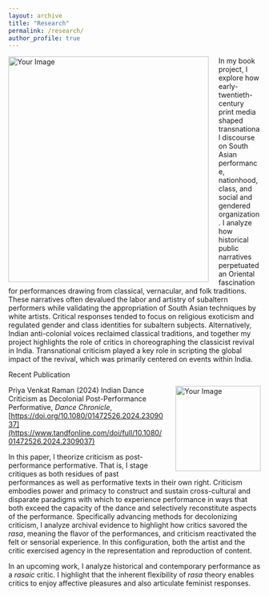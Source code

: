 ```yaml
---
layout: archive
title: "Research"
permalink: /research/
author_profile: true
---
```

<div style="float: left; margin-right: 20px;">
  <img src="https://priyavraman.github.io/images/image_Book_Project.jpg" alt="Your Image" width="400px" height="450px">
</div>

In my book project, I explore how early-twentieth-century print media shaped transnational discourse on South Asian performance, nationhood, class, and social and gendered organization. I analyze how historical public narratives perpetuated an Oriental fascination for performances drawing from classical, vernacular, and folk traditions. These narratives often devalued the labor and artistry of subaltern performers while validating the appropriation of South Asian techniques by white artists. Critical responses tended to focus on religious exoticism and regulated gender and class identities for subaltern subjects. 
Alternatively, Indian anti-colonial voices reclaimed classical traditions, and together my project highlights the role of critics in choreographing the classicist revival in India. Transnational criticism played a key role in scripting the global impact of the revival, which was primarily centered on events within India.

Recent Publication

<div style="float: right; margin-left: 20px;">
  <img src="https://priyavraman.github.io/images/image_Dance_Chronicle.jpg" alt="Your Image" width="170px" height="170px">
</div>

Priya Venkat Raman (2024) Indian Dance Criticism as Decolonial Post-Performance Performative, _Dance Chronicle_, [https://doi.org/10.1080/01472526.2024.2309037](https://www.tandfonline.com/doi/full/10.1080/01472526.2024.2309037) 

In this paper, I theorize criticism as post-performance performative. That is, I stage critiques as both residues of past performances as well as performative texts in their own right. Criticism embodies power and primacy to construct and sustain cross-cultural and disparate paradigms with which to experience performance in ways that both exceed the capacity of the dance and selectively reconstitute aspects of the performance. Specifically advancing methods for decolonizing criticism, I analyze archival evidence to highlight how critics savored the _rasa_, meaning the flavor of the performances, and criticism reactivated the felt or sensorial experience. In this configuration, both the artist and the critic exercised agency in the representation and reproduction of content.

In an upcoming work, I analyze historical and contemporary performance as a _rasaic_ critic. I highlight that the inherent flexibility of _rasa_ theory enables critics to enjoy affective pleasures and also articulate feminist responses.  
